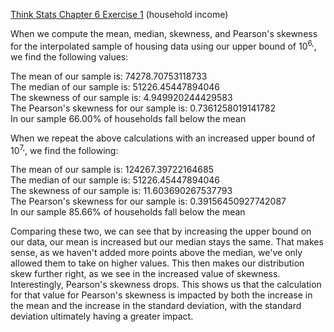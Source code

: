 [Think Stats Chapter 6 Exercise 1](http://greenteapress.com/thinkstats2/html/thinkstats2007.html#toc60) (household income)

When we compute the mean, median, skewness, and Pearson's skewness for the interpolated sample of housing data using our upper bound of 10<sup>6,</sup>, we find the following values:   

The mean of our sample is: 74278.70753118733  
The median of our sample is: 51226.45447894046  
The skewness of our sample is: 4.949920244429583  
The Pearson's skewness for our sample is: 0.7361258019141782  
In our sample 66.00% of households fall below the mean   

When we repeat the above calculations with an increased upper bound of 10<sup>7,</sup>, we find the following:  

The mean of our sample is: 124267.39722164685    
The median of our sample is: 51226.45447894046    
The skewness of our sample is: 11.603690267537793    
The Pearson's skewness for our sample is: 0.39156450927742087    
In our sample 85.66% of households fall below the mean    

Comparing these two, we can see that by increasing the upper bound on our data, our mean is increased but our median stays the same. That makes sense, as we haven't added more points above the median, we've only allowed them to take on higher values. This then makes our distribution skew further right, as we see in the increased value of skewness. Interestingly, Pearson's skewness drops. This shows us that the calculation for that value for Pearson's skewness is impacted by both the increase in the mean and the increase in the standard deviation, with the standard deviation ultimately having a greater impact. 
